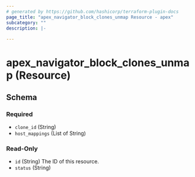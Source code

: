 ```yaml
---
# generated by https://github.com/hashicorp/terraform-plugin-docs
page_title: "apex_navigator_block_clones_unmap Resource - apex"
subcategory: ""
description: |-
  
---
```


# apex_navigator_block_clones_unmap (Resource)





<!-- schema generated by tfplugindocs -->
## Schema

### Required

- `clone_id` (String)
- `host_mappings` (List of String)

### Read-Only

- `id` (String) The ID of this resource.
- `status` (String)
